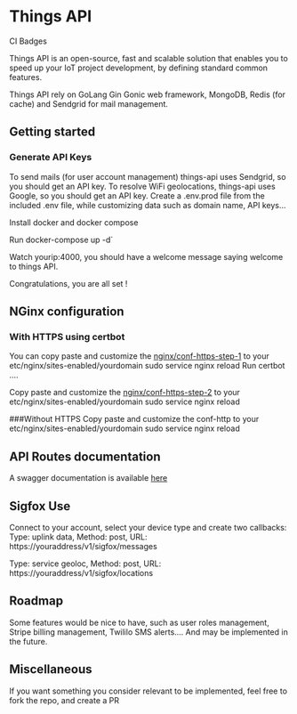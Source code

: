 # Things API

CI Badges

Things API is an open-source, fast and scalable solution that enables you to speed up your IoT project development, by defining standard common features.

Things API rely on GoLang Gin Gonic web framework, MongoDB, Redis (for cache) and Sendgrid for mail management.

## Getting started
### Generate API Keys
To send mails (for user account management) things-api uses Sendgrid, so you should get an API key.
To resolve WiFi geolocations, things-api uses Google, so you should get an API key.
Create a .env.prod file from the included .env file, while customizing data such as domain name, API keys...

Install docker and docker compose

Run docker-compose up -d`

Watch yourip:4000, you should have a welcome message saying welcome to things API.

Congratulations, you are all set !

## NGinx configuration
### With HTTPS using certbot
You can copy paste and customize the [nginx/conf-https-step-1](https://github.com/IoThingsDev/api/tree/master/nginx/conf-https-step-1) to your etc/nginx/sites-enabled/yourdomain
sudo service nginx reload
Run certbot ....

Copy paste and customize the [nginx/conf-https-step-2](https://github.com/IoThingsDev/api/tree/master/nginx/conf-https-step-2)
to your etc/nginx/sites-enabled/yourdomain
sudo service nginx reload

###Without HTTPS
Copy paste and customize the conf-http
to your etc/nginx/sites-enabled/yourdomain
sudo service nginx reload

## API Routes documentation
A swagger documentation is available [here]()

## Sigfox Use
Connect to your account, select your device type and create two callbacks:
Type: uplink data,
Method: post,
URL: https://youraddress/v1/sigfox/messages

Type: service geoloc,
Method: post,
URL: https://youraddress/v1/sigfox/locations

## Roadmap
Some features would be nice to have, such as user roles management, Stripe billing management, Twililo SMS alerts.... And may be implemented in the future.

## Miscellaneous
If you want something you consider relevant to be implemented, feel free to fork the repo, and create a PR